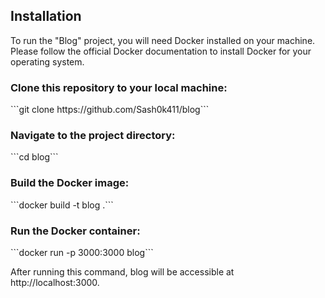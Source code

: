 <h2>Installation</h2>
To run the "Blog" project, you will need Docker installed on your machine. Please follow the official Docker documentation to install Docker for your operating system.

<h3>Clone this repository to your local machine:</h3>
```git clone https://github.com/Sash0k411/blog```
<h3>Navigate to the project directory:</h3>
```cd blog```
<h3>Build the Docker image:</h3>
```docker build -t blog .```
<h3>Run the Docker container:</h3>
```docker run -p 3000:3000 blog```

After running this command, blog will be accessible at http://localhost:3000.

